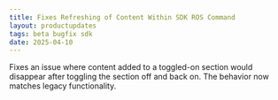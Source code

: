 ```yaml
---
title: Fixes Refreshing of Content Within SDK ROS Command
layout: productupdates
tags: beta bugfix sdk
date: 2025-04-10
---
```


Fixes an issue where content added to a toggled-on section would disappear after toggling the section off and back on. The behavior now matches legacy functionality.
